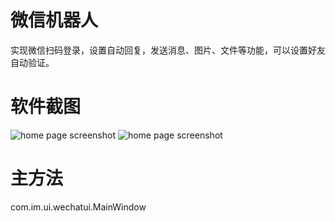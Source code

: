 # 微信机器人
实现微信扫码登录，设置自动回复，发送消息、图片、文件等功能，可以设置好友自动验证。

# 软件截图
![home page screenshot](https://raw.githubusercontent.com/yutaixi/wechat-robot/master/screen%20shots/%E9%A6%96%E9%A1%B5.png)
![home page screenshot](https://raw.githubusercontent.com/yutaixi/wechat-robot/master/screen%20shots/%E8%87%AA%E5%8A%A8%E5%9B%9E%E5%A4%8D.png)

# 主方法
com.im.ui.wechatui.MainWindow
